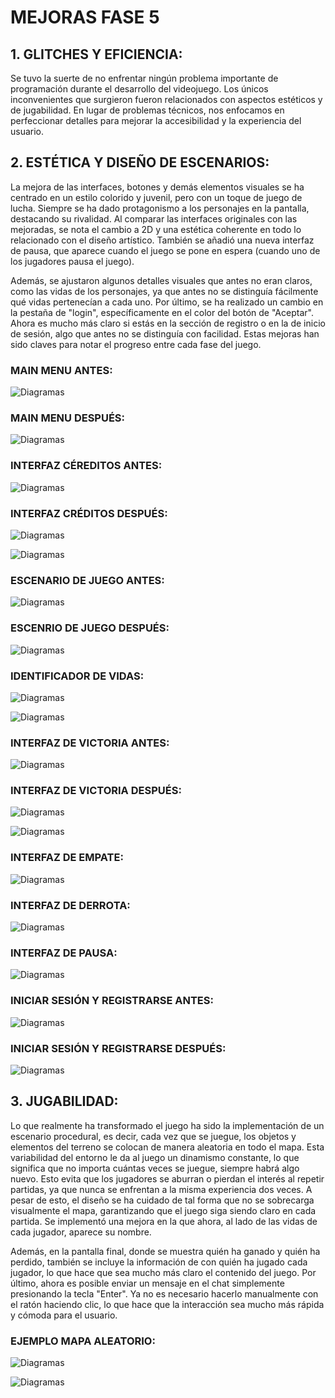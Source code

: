 # MEJORAS FASE 5

## 1. GLITCHES Y EFICIENCIA: 

Se tuvo la suerte de no enfrentar ningún problema importante de programación durante el desarrollo del videojuego. Los únicos inconvenientes que surgieron fueron relacionados con aspectos estéticos y de jugabilidad. En lugar de problemas técnicos, nos enfocamos en perfeccionar detalles para mejorar la accesibilidad y la experiencia del usuario.

## 2. ESTÉTICA  Y DISEÑO DE ESCENARIOS:

La mejora de las interfaces, botones y demás elementos visuales se ha centrado en un estilo colorido y juvenil, pero con un toque de juego de lucha. Siempre se ha dado protagonismo a los personajes en la pantalla, destacando su rivalidad. Al comparar las interfaces originales con las mejoradas, se nota el cambio a 2D y una estética coherente en todo lo relacionado con el diseño artístico. También se añadió una nueva interfaz de pausa, que aparece cuando el juego se pone en espera (cuando uno de los jugadores pausa el juego). 

Además, se ajustaron algunos detalles visuales que antes no eran claros, como las vidas de los personajes, ya que antes no se distinguía fácilmente qué vidas pertenecían a cada uno. Por último, se ha realizado un cambio en la pestaña de "login", específicamente en el color del botón de "Aceptar". Ahora es mucho más claro si estás en la sección de registro o en la de inicio de sesión, algo que antes no se distinguía con facilidad. Estas mejoras han sido claves para notar el progreso entre cada fase del juego.

### MAIN MENU ANTES:

![Diagramas](IMAGENES_README/pantallaInicio.png)

### MAIN MENU DESPUÉS:

![Diagramas](IMAGENES_README/MAINMENUinterfaz.png)

### INTERFAZ CÉREDITOS ANTES:

![Diagramas](IMAGENES_README/CREDITOSBORRADOR.png)

### INTERFAZ CRÉDITOS DESPUÉS:

![Diagramas](IMAGENES_README/CREDITOSinterfaz.png)

![Diagramas](IMAGENES_README/ControlImagen.jpg)

### ESCENARIO DE JUEGO ANTES:

![Diagramas](IMAGENES_README/ESCENARIOCUADRADOS.png)

### ESCENRIO DE JUEGO DESPUÉS:

![Diagramas](IMAGENES_README/GameImagen.jpg)

### IDENTIFICADOR DE VIDAS:

![Diagramas](IMAGENES_README/OSOVIDASDEF.png)

![Diagramas](IMAGENES_README/VIDASCONEJO.png)

### INTERFAZ DE VICTORIA ANTES:

![Diagramas](IMAGENES_README/pantallaVictoria.png)

### INTERFAZ DE VICTORIA DESPUÉS:

![Diagramas](IMAGENES_README/Player1WinsImagen.jpg)

![Diagramas](IMAGENES_README/Player2WinsImagen.jpg)

### INTERFAZ DE EMPATE: 

![Diagramas](IMAGENES_README/EmpateImagen.jpg)

### INTERFAZ DE DERROTA:

![Diagramas](IMAGENES_README/pantallaDerrota.png)

### INTERFAZ DE PAUSA:

![Diagramas](IMAGENES_README/PAUSAinterfaz.png)

### INICIAR SESIÓN Y REGISTRARSE ANTES:

![Diagramas](IMAGENES_README/imasssge.png)

### INICIAR SESIÓN Y REGISTRARSE DESPUÉS:

![Diagramas](IMAGENES_README/DEFDEFDEF.png)

## 3. JUGABILIDAD: 

Lo que realmente ha transformado el juego ha sido la implementación de un escenario procedural, es decir, cada vez que se juegue, los objetos y elementos del terreno se colocan de manera aleatoria en todo el mapa. Esta variabilidad del entorno le da al juego un dinamismo constante, lo que significa que no importa cuántas veces se juegue, siempre habrá algo nuevo. Esto evita que los jugadores se aburran o pierdan el interés al repetir partidas, ya que nunca se enfrentan a la misma experiencia dos veces. A pesar de esto, el diseño se ha cuidado de tal forma que no se sobrecarga visualmente el mapa, garantizando que el juego siga siendo claro en cada partida. Se implementó una mejora en la que ahora, al lado de las vidas de cada jugador, aparece su nombre. 

Además, en la pantalla final, donde se muestra quién ha ganado y quién ha perdido, también se incluye la información de con quién ha jugado cada jugador, lo que hace que sea mucho más claro el contenido del juego. Por último, ahora es posible enviar un mensaje en el chat simplemente presionando la tecla "Enter". Ya no es necesario hacerlo manualmente con el ratón haciendo clic, lo que hace que la interacción sea mucho más rápida y cómoda para el usuario.

### EJEMPLO MAPA ALEATORIO: 

![Diagramas](IMAGENES_README/ESCENARIOEJEM1.png)

![Diagramas](IMAGENES_README/ESCENARIOEJEM2.png)


